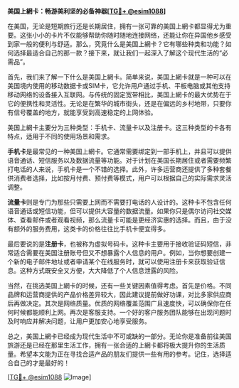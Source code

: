 **美国上網卡：畅游美利坚的必备神器[[TG💪+ @esim1088](https://t.me/s/esim1088)]**

在美国，无论是短期旅行还是长期居住，拥有一张可靠的美国上網卡都显得尤为重要。这张小小的卡片不仅能够帮助你随时随地连接网络，还能让你在异国他乡感受到家一般的便利与舒适。那么，究竟什么是美国上網卡？它有哪些种类和功能？如何选择最适合自己的那一款？接下来，就让我们一起深入了解这个现代生活的“必需品”。

首先，我们来了解一下什么是美国上網卡。简单来说，美国上網卡就是一种可以在美国境内使用的移动数据卡或SIM卡，它允许用户通过手机、平板电脑或其他支持移动网络的设备接入互联网。与传统的固定宽带相比，美国上網卡的最大优势在于它的便携性和灵活性。无论是在繁华的城市街头，还是在偏远的乡村地带，只要你有信号覆盖的地方，就能享受到高速稳定的上网体验。

美国上網卡主要分为三种类型：手机卡、流量卡以及注册卡。这三种类型的卡各有特点，适用于不同的使用场景和需求。

**手机卡**是最常见的一种美国上網卡。它通常需要绑定到一部手机上，并且可以提供语音通话、短信服务以及数据流量等功能。对于计划在美国长期居住或者需要频繁打电话的人来说，手机卡是一个不错的选择。此外，许多运营商还提供了多种套餐供消费者选择，比如按月付费、预付费等模式，用户可以根据自己的实际需求灵活调整。

**流量卡**则是专门为那些只需要上网而不需要打电话的人设计的。这种卡不包含任何语音通话或短信功能，但可以提供大容量的数据流量。如果你只是偶尔访问社交媒体、查看邮件或者观看视频，那么流量卡可能是更经济实惠的选择。而且，由于没有额外的服务费用，这类卡的价格往往比手机卡便宜得多。

最后要说的是**注册卡**，也被称为虚拟号码卡。这种卡主要用于接收验证码短信，非常适合需要在美国注册账号但又不想暴露个人信息的用户。例如，当你想要创建一个新的电子邮件地址或者申请某个在线服务时，就可以使用注册卡来获取验证信息。这种方式既安全又方便，大大降低了个人信息泄露的风险。

当然，在挑选美国上網卡的时候，还有一些关键因素值得考虑。首先是价格。不同品牌和运营商提供的产品价格差异较大，因此建议提前做好功课，对比多家供应商后再做决定。其次是网络质量。优质的网络覆盖范围广且速度快，可以确保你在任何时候都能顺利上网。再次是客服支持。一个好的客户服务团队能够在出现问题时及时响应并解决问题，让用户更加安心地享受服务。

总之，美国上網卡已经成为现代生活中不可或缺的一部分。无论你是准备前往美国旅游还是已经在那里生活工作，拥有一张合适的上網卡都将极大提升你的生活质量。希望本文能为正在寻找合适产品的朋友们提供一些有用的参考。记住，选择适合自己的才是最好的！

[[TG💪+ @esim1088](https://t.me/s/esim1088) ![Image](https://i.postimg.cc/4NQfJmqS/Snipaste-2025-05-13-00-14-12.png)]